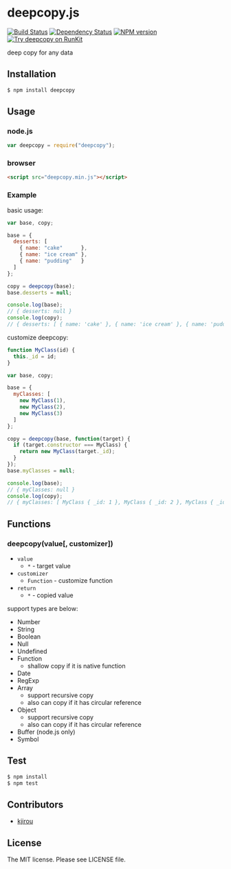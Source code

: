 # deepcopy.js

[![Build Status](https://travis-ci.org/sasaplus1/deepcopy.js.svg)](https://travis-ci.org/sasaplus1/deepcopy.js)
[![Dependency Status](https://gemnasium.com/sasaplus1/deepcopy.js.svg)](https://gemnasium.com/sasaplus1/deepcopy.js)
[![NPM version](https://badge.fury.io/js/deepcopy.svg)](http://badge.fury.io/js/deepcopy)
[![Try deepcopy on RunKit](https://badge.runkitcdn.com/deepcopy.svg)](https://npm.runkit.com/deepcopy)

deep copy for any data

## Installation

```sh
$ npm install deepcopy
```

## Usage

### node.js

```js
var deepcopy = require("deepcopy");
```

### browser

```html
<script src="deepcopy.min.js"></script>
```

### Example

basic usage:

```js
var base, copy;

base = {
  desserts: [
    { name: "cake"      },
    { name: "ice cream" },
    { name: "pudding"   }
  ]
};

copy = deepcopy(base);
base.desserts = null;

console.log(base);
// { desserts: null }
console.log(copy);
// { desserts: [ { name: 'cake' }, { name: 'ice cream' }, { name: 'pudding' } ] }
```

customize deepcopy:

```js
function MyClass(id) {
  this._id = id;
}

var base, copy;

base = {
  myClasses: [
    new MyClass(1),
    new MyClass(2),
    new MyClass(3)
  ]
};

copy = deepcopy(base, function(target) {
  if (target.constructor === MyClass) {
    return new MyClass(target._id);
  }
});
base.myClasses = null;

console.log(base);
// { myClasses: null }
console.log(copy);
// { myClasses: [ MyClass { _id: 1 }, MyClass { _id: 2 }, MyClass { _id: 3 } ] }
```

## Functions

### deepcopy(value[, customizer])

- `value`
  - `*` - target value
- `customizer`
  - `Function` - customize function
- `return`
  - `*` - copied value

support types are below:

- Number
- String
- Boolean
- Null
- Undefined
- Function
  - shallow copy if it is native function
- Date
- RegExp
- Array
  - support recursive copy
  - also can copy if it has circular reference
- Object
  - support recursive copy
  - also can copy if it has circular reference
- Buffer (node.js only)
- Symbol

## Test

```sh
$ npm install
$ npm test
```

## Contributors

- [kjirou](https://github.com/kjirou)

## License

The MIT license. Please see LICENSE file.
